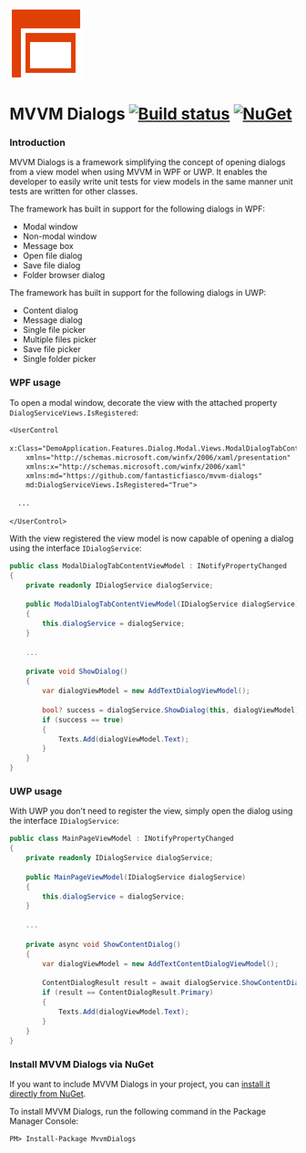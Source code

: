 ![MVVM Dialogs logo](design/Icon_128x128.png)

# MVVM Dialogs [![Build status](https://ci.appveyor.com/api/projects/status/9eyvxv5jr9bybant/branch/master?svg=true)](https://ci.appveyor.com/project/FantasticFiasco/mvvm-dialogs/branch/master) [![NuGet](https://img.shields.io/nuget/v/MvvmDialogs.svg)](https://www.nuget.org/packages/MvvmDialogs/)

### Introduction

MVVM Dialogs is a framework simplifying the concept of opening dialogs from a view model when using MVVM in WPF or UWP. It enables the developer to easily write unit tests for view models in the same manner unit tests are written for other classes.

The framework has built in support for the following dialogs in WPF:

- Modal window
- Non-modal window
- Message box
- Open file dialog
- Save file dialog
- Folder browser dialog

The framework has built in support for the following dialogs in UWP:

- Content dialog
- Message dialog
- Single file picker
- Multiple files picker
- Save file picker
- Single folder picker

### WPF usage

To open a modal window, decorate the view with the attached property `DialogServiceViews.IsRegistered`:

```xaml
<UserControl
    x:Class="DemoApplication.Features.Dialog.Modal.Views.ModalDialogTabContent"
    xmlns="http://schemas.microsoft.com/winfx/2006/xaml/presentation"
    xmlns:x="http://schemas.microsoft.com/winfx/2006/xaml"
    xmlns:md="https://github.com/fantasticfiasco/mvvm-dialogs"
    md:DialogServiceViews.IsRegistered="True">

  ...
  
</UserControl>
```

With the view registered the view model is now capable of opening a dialog using the interface `IDialogService`:

```c#
public class ModalDialogTabContentViewModel : INotifyPropertyChanged
{
    private readonly IDialogService dialogService;

    public ModalDialogTabContentViewModel(IDialogService dialogService)
    {
        this.dialogService = dialogService;
    }

    ...

    private void ShowDialog()
    {
        var dialogViewModel = new AddTextDialogViewModel();

        bool? success = dialogService.ShowDialog(this, dialogViewModel);
        if (success == true)
        {
            Texts.Add(dialogViewModel.Text);
        }
    }
}
```

### UWP usage

With UWP you don't need to register the view, simply open the dialog using the interface `IDialogService`:

```c#
public class MainPageViewModel : INotifyPropertyChanged
{
    private readonly IDialogService dialogService;

    public MainPageViewModel(IDialogService dialogService)
    {
        this.dialogService = dialogService;
    }

    ...

    private async void ShowContentDialog()
    {
        var dialogViewModel = new AddTextContentDialogViewModel();

        ContentDialogResult result = await dialogService.ShowContentDialogAsync(dialogViewModel);
        if (result == ContentDialogResult.Primary)
        {
            Texts.Add(dialogViewModel.Text);
        }
    }
}
```

### Install MVVM Dialogs via NuGet

If you want to include MVVM Dialogs in your project, you can [install it directly from NuGet](https://www.nuget.org/packages/MvvmDialogs/).

To install MVVM Dialogs, run the following command in the Package Manager Console:

```
PM> Install-Package MvvmDialogs
```
